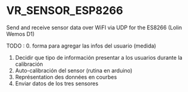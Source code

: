 # VR_SENSOR_ESP8266
 Send and receive sensor data over WiFI via UDP for the ES8266 (Lolin Wemos D1)
 
 TODO :
 0. forma para agregar las infos del usuario (medida)
 1. Decidir que tipo de información presentar a los usuarios durante la calibración
 2. Auto-calibración del sensor (rutina en arduino)
 3. Représentation des données en courbes
 4. Enviar datos de los tres sensores 
